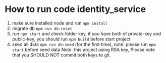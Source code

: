 # How to run code identity_service 

1. make sure installed node and run `npm install`
2. migrate db `npm run db:reset`
3. run `npm start` and check folder key, if you have both of private-key and public-key, you should run `npm build` before start project
4. seed all data `npm run db:seed` (for the first time), note: please run `npm start` before seed data
Note: this project using RSA key, Please note that you SHOULD NOT commit both keys to git.